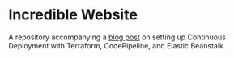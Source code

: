 # Incredible Website

A repository accompanying a [blog post](https://stephenmann.io/post/continuous-delivery-with-beanstalk-codepipeline-and-terraform/) on setting up Continuous Deployment with Terraform, CodePipeline, and Elastic Beanstalk.